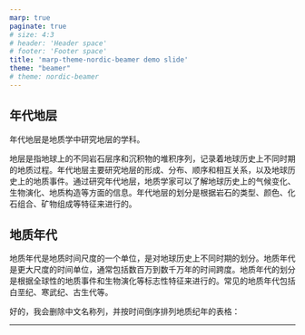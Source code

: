 ```yaml
---
marp: true
paginate: true
# size: 4:3
# header: 'Header space'
# footer: 'Footer space'
title: 'marp-theme-nordic-beamer demo slide'
theme: "beamer"
# theme: nordic-beamer
---
```


<!-- 概念 描述 -->

## 年代地层 

年代地层是地质学中研究地层的学科。

地层是指地球上的不同岩石层序和沉积物的堆积序列，记录着地球历史上不同时期的地质过程。年代地层主要研究地层的形成、分布、顺序和相互关系，以及地球历史上的地质事件。通过研究年代地层，地质学家可以了解地球历史上的气候变化、生物演化、地质构造等方面的信息。年代地层的划分是根据岩石的类型、颜色、化石组合、矿物组成等特征来进行的。


## 地质年代


地质年代是地质时间尺度的一个单位，是对地球历史上不同时期的划分。地质年代是更大尺度的时间单位，通常包括数百万到数千万年的时间跨度。地质年代的划分是根据全球性的地质事件和生物演化等标志性特征来进行的。常见的地质年代包括白垩纪、寒武纪、古生代等。

好的，我会删除中文名称列，并按时间倒序排列地质纪年的表格：

---
